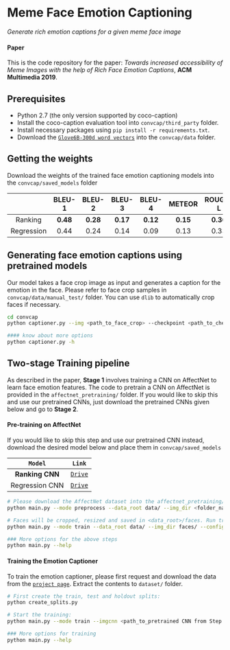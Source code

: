 Meme Face Emotion Captioning
===================
*Generate rich emotion captions for a given meme face image*

#### Paper
This is the code repository for the paper: *Towards increased accessibility of Meme Images with the help of Rich Face Emotion Captions*, **ACM Multimedia 2019**.

Prerequisites
-------------
- Python 2.7 (the only version supported by coco-caption)
- Install the coco-caption evaluation tool into `convcap/third_party` folder.
- Install necessary packages using `pip install -r requirements.txt`.
- Download the [`Glove6B-300d word vectors`](http://nlp.stanford.edu/data/glove.6B.zip) into the `convcap/data` folder.

Getting the weights
----------
Download the weights of the trained face emotion captioning models into the `convcap/saved_models` folder

|                   | BLEU-1  | BLEU-2  | BLEU-3  | BLEU-4  | METEOR  | ROUGE-L |  CIDEr  |  SPICE  |  `Link`   |
|:-----------------:|:-------:|:-------:|:-------:|:-------:|:-------:|:-------:|:-------:|:-------:|:-------:|
|Ranking            |  **0.48**   |  **0.28**   |  **0.17**   |  **0.12**   |  **0.15**   |  **0.36**   |  **0.28**  |  **0.14**   |  [`Drive`](https://drive.google.com/open?id=1sLooGw56h-N5chZKDVRAnWLL4fYI77JP)   |
|Regression         |  0.44   |  0.24   |  0.14   |  0.09   |  0.13   |  0.33   |  0.18  |  0.12   |  [`Drive`](https://drive.google.com/file/d/1xqiRvZiyj672TQrEZ1-fBqnJThcOx2Nv/view?usp=sharing)   |

Generating face emotion captions using pretrained models
-------
Our model takes a face crop image as input and generates a caption for the emotion in the face. Please refer to face crop samples in `convcap/data/manual_test/` folder. You can use `dlib` to automatically crop faces if necessary. 
```bash
cd convcap
python captioner.py --img <path_to_face_crop> --checkpoint <path_to_checkpoint>

#### know about more options
python captioner.py -h
```

Two-stage Training pipeline
-------
As described in the paper, **Stage 1** involves training a CNN on AffectNet to learn face emotion features. The code to pretrain a CNN on AffectNet is provided in the `affectnet_pretraining/` folder. If you would like to skip this and use our pretrained CNNs, just download the pretrained CNNs given below and go to **Stage 2**. 

#### Pre-training on AffectNet
If you would like to skip this step and use our pretrained CNN instead, download the desired model below and place them in `convcap/saved_models`

| `Model` | `Link` |
| :-------: | :------: |
| **Ranking CNN** | [`Drive`](https://drive.google.com/open?id=1KTFpeq27m1XXW2sWzdKdwzwq3zck__cm)
| Regression CNN | [`Drive`](https://drive.google.com/open?id=1TFO8-INXk_mnENMjwRs5mPlsRxZjuBeB)

```bash
# Please download the AffectNet dataset into the affectnet_pretraining/data folder. And then extract and store faces:
python main.py --mode preprocess --data_root data/ --img_dir <folder_name containing images> 

# Faces will be cropped, resized and saved in <data_root>/faces. Run training:
python main.py --mode train --data_root data/ --img_dir faces/ --config <regression | ranking>

### More options for the above steps
python main.py --help
```
#### Training the Emotion Captioner
To train the emotion captioner, please first request and download the data from the [`project page`](). Extract the contents to `dataset/` folder. 

```bash
# First create the train, test and holdout splits:
python create_splits.py

# Start the training:
python main.py --mode train --imgcnn <path_to_pretrained CNN from Step 1> 

### More options for training
python main.py --help
```
